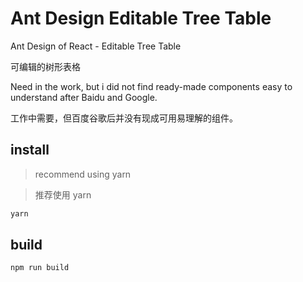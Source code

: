 # Ant Design Editable Tree Table

Ant Design of React - Editable Tree Table

可编辑的树形表格

Need in the work, but i did not find ready-made components easy to understand after Baidu and Google.

工作中需要，但百度谷歌后并没有现成可用易理解的组件。

## install

> recommend using yarn

> 推荐使用 yarn

```bash
yarn
```

## build

```bash
npm run build
```
